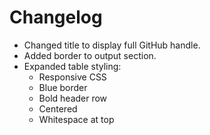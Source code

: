 # Changelog

* Changed title to display full GitHub handle.
* Added border to output section.
* Expanded table styling:
	* Responsive CSS
	* Blue border
	* Bold header row
	* Centered
	* Whitespace at top